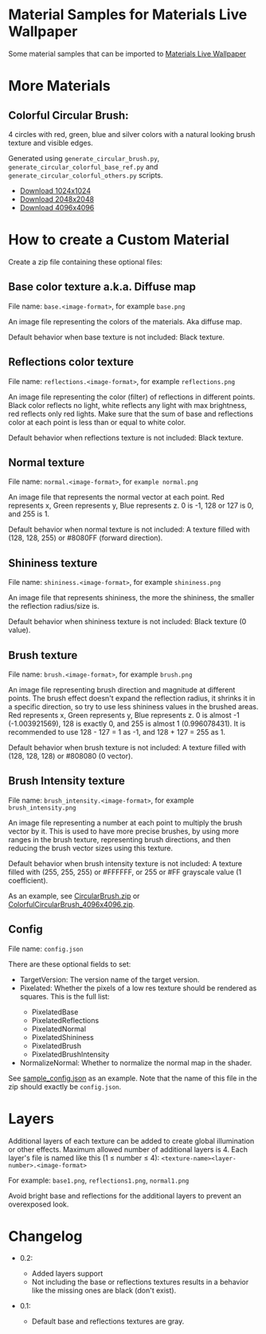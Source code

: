 # Material Samples for Materials Live Wallpaper

Some material samples that can be imported to [Materials Live Wallpaper](https://github.com/Reminimalism/MaterialsLiveWallpaper)

# More Materials

## Colorful Circular Brush:

4 circles with red, green, blue and silver colors with a natural looking brush texture and visible edges.

Generated using `generate_circular_brush.py`, `generate_circular_colorful_base_ref.py` and `generate_circular_colorful_others.py` scripts.

  - [Download 1024x1024](https://github.com/Reminimalism/MaterialsLiveWallpaperMaterialSamples/raw/master/More%20Materials/ColorfulCircularBrush_1024x1024.zip)
  - [Download 2048x2048](https://github.com/Reminimalism/MaterialsLiveWallpaperMaterialSamples/raw/master/More%20Materials/ColorfulCircularBrush_2048x2048.zip)
  - [Download 4096x4096](https://github.com/Reminimalism/MaterialsLiveWallpaperMaterialSamples/raw/master/More%20Materials/ColorfulCircularBrush_2048x2048.zip)

# How to create a Custom Material

Create a zip file containing these optional files:

## Base color texture a.k.a. Diffuse map
File name: `base.<image-format>`, for example `base.png`

An image file representing the colors of the materials. Aka diffuse map.

Default behavior when base texture is not included: Black texture.

## Reflections color texture
File name: `reflections.<image-format>`, for example `reflections.png`

An image file representing the color (filter) of reflections in different points.
Black color reflects no light, white reflects any light with max brightness, red reflects only red lights.
Make sure that the sum of base and reflections color at each point is less than or equal to white color.

Default behavior when reflections texture is not included: Black texture.

## Normal texture
File name: `normal.<image-format>`, for `example normal.png`

An image file that represents the normal vector at each point.
Red represents x, Green represents y, Blue represents z. 0 is -1, 128 or 127 is 0, and 255 is 1.

Default behavior when normal texture is not included: A texture filled with (128, 128, 255) or #8080FF (forward direction).

## Shininess texture
File name: `shininess.<image-format>`, for example `shininess.png`

An image file that represents shininess, the more the shininess, the smaller the reflection radius/size is.

Default behavior when shininess texture is not included: Black texture (0 value).

## Brush texture
File name: `brush.<image-format>`, for example `brush.png`

An image file representing brush direction and magnitude at different points.
The brush effect doesn't expand the reflection radius, it shrinks it in a specific direction, so try to use less shininess values in the brushed areas.
Red represents x, Green represents y, Blue represents z.
0 is almost -1 (-1.003921569), 128 is exactly 0, and 255 is almost 1 (0.996078431).
It is recommended to use 128 - 127 = 1 as -1, and 128 + 127 = 255 as 1.

Default behavior when brush texture is not included: A texture filled with (128, 128, 128) or #808080 (0 vector).

## Brush Intensity texture
File name: `brush_intensity.<image-format>`, for example `brush_intensity.png`

An image file representing a number at each point to multiply the brush vector by it.
This is used to have more precise brushes, by using more ranges in the brush texture, representing brush directions, and then reducing the brush vector sizes using this texture.

Default behavior when brush intensity texture is not included: A texture filled with (255, 255, 255) or #FFFFFF, or 255 or #FF grayscale value (1 coefficient).

As an example, see [CircularBrush.zip](https://github.com/Reminimalism/MaterialsLiveWallpaperMaterialSamples/raw/master/Materials/CircularBrush.zip)
or [ColorfulCircularBrush_4096x4096.zip](https://github.com/Reminimalism/MaterialsLiveWallpaperMaterialSamples/raw/master/More%20Materials/ColorfulCircularBrush_4096x4096.zip).

## Config
File name: `config.json`

There are these optional fields to set:

  - TargetVersion: The version name of the target version.
  - Pixelated<texture-name>: Whether the pixels of a low res texture should be rendered as squares. This is the full list:
    - PixelatedBase
    - PixelatedReflections
    - PixelatedNormal
    - PixelatedShininess
    - PixelatedBrush
    - PixelatedBrushIntensity
  - NormalizeNormal: Whether to normalize the normal map in the shader.

See [sample_config.json](https://github.com/Reminimalism/MaterialsLiveWallpaperMaterialSamples/blob/master/sample_config.json) as an example.
Note that the name of this file in the zip should exactly be `config.json`.

# Layers

Additional layers of each texture can be added to create global illumination or other effects.
Maximum allowed number of additional layers is 4.
Each layer's file is named like this (1 ≤ number ≤ 4): `<texture-name><layer-number>.<image-format>`

For example: `base1.png`, `reflections1.png`, `normal1.png`

Avoid bright base and reflections for the additional layers to prevent an overexposed look.

# Changelog

- 0.2:
  - Added layers support
  - Not including the base or reflections textures results in a behavior like the missing ones are black (don't exist).

- 0.1:
  - Default base and reflections textures are gray.
